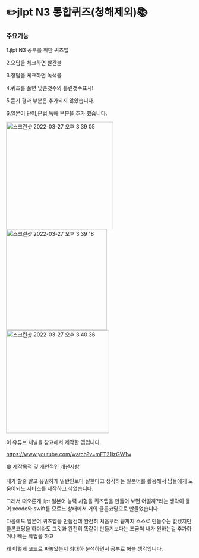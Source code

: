 # ✏️jlpt N3 통합퀴즈(청해제외)📚

### 주요기능
1.jlpt N3 공부를 위한 퀴즈앱

2.오답을 체크하면 빨간불

3.정답을 체크하면 녹색불

4.퀴즈를 풀면 맞춘갯수와 틀린갯수표시!

5.듣기 평과 부분은 추가되지 않았습니다.

6.일본어 단어,문법,독해 부분을 추가 했습니다.


<img width="288" alt="스크린샷 2022-03-27 오후 3 39 05" src="https://user-images.githubusercontent.com/91593937/160270244-e77aefb8-0007-4d66-af0a-657ba50cd863.png"><img width="271" alt="스크린샷 2022-03-27 오후 3 39 18" src="https://user-images.githubusercontent.com/91593937/160270247-1f390239-15aa-4df1-a413-f588f3606f20.png"><img width="277" alt="스크린샷 2022-03-27 오후 3 40 36" src="https://user-images.githubusercontent.com/91593937/160270249-f4cd07cf-d427-48da-9e52-7731267eca48.png">

이 유튜브 채널을 참고해서 제작한 앱입니다.

https://www.youtube.com/watch?v=mFT21IzGW1w

🟢 제작목적 및 개인적인 개선사항

내가 할줄 알고 유일하게 일반인보다 잘한다고 생각하는 일본어를 활용해서 남들에게 도움이되느 서비스를 제작하고 싶었습니다.

그래서 떠오른게 jlpt 일본어 능력 시험을 퀴즈앱을 만들어 보면 어떨까?라는 생각이 들어 xcode와 swift를 모르느 상태에서 거의 클론코딩으로 만들었습니다.

다음에도 일본어 퀴즈앱을 만들건데 완전히 처음부터 끝까지 스스로 만들수는 없겠지만 클론코딩을 하더라도 그것과 완전히 똑같이 만들기보다는 조금씩 내가 원하는걸 추가하거나 빼는 작업을 하고 

왜 이렇게 코드르 짜놓았는지 최대하 분석하면서 공부르 해볼 생각입니다.


